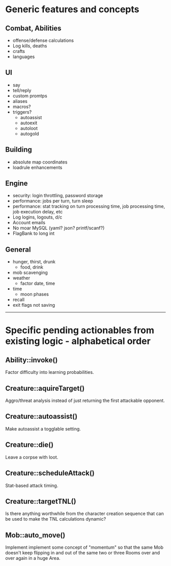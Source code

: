 # Generic features and concepts

## Combat, Abilities
  * offense/defense calculations
  * Log kills, deaths
  * crafts
  * languages

## UI
  * say
  * tell/reply
  * custom promtps
  * aliases
  * macros?
  * triggers?
    * autoassist
    * autoexit
    * autoloot
    * autogold

## Building
  * absolute map coordinates
  * loadrule enhancements

## Engine
  * security: login throttling, password storage
  * performance: jobs per turn, turn sleep
  * performance: stat tracking on turn processing time, job processing time, job execution delay, etc
  * Log logins, logouts, d/c
  * Account emails
  * No moar MySQL (yaml? json? printf/scanf?)
  * FlagBank to long int

## General
  * hunger, thirst, drunk
    * food, drink
  * mob scavenging
  * weather
    * factor date, time
  * time
    * moon phases
  * recall
  * exit flags not saving

---

# Specific pending actionables from existing logic - alphabetical order

## Ability::invoke()

Factor difficulty into learning probabilities.

## Creature::aquireTarget()

Aggro/threat analysis instead of just returning the first attackable opponent.

## Creature::autoassist()

Make autoassist a togglable setting.

## Creature::die()

Leave a corpse with loot.

## Creature::scheduleAttack()

Stat-based attack timing.

## Creature::targetTNL()

Is there anything worthwhile from the character creation sequence that can be used to make the TNL calculations dynamic?

## Mob::auto_move()

Implement implement some concept of "momentum" so that the same Mob doesn't keep flipping in and out of the same two or three Rooms over and over again in a huge Area.
